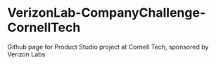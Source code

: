 # VerizonLab-CompanyChallenge-CornellTech
Github page for Product Studio project at Cornell Tech, sponsored by Verizon Labs
